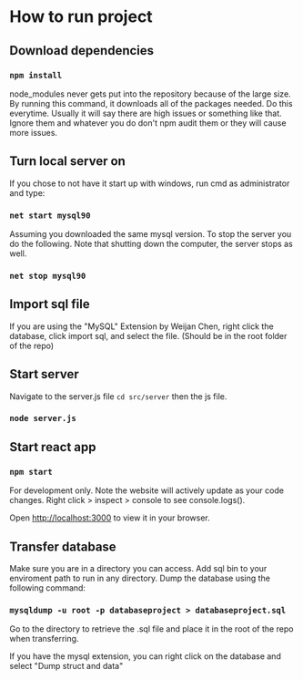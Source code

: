 # How to run project

## Download dependencies

### `npm install`

node_modules never gets put into the repository because of the large size. By running this command, it downloads all of the packages needed. Do this everytime. Usually it will say there are high issues or something like that. Ignore them and whatever you do don't npm audit them or they will cause more issues.

## Turn local server on

If you chose to not have it start up with windows, run cmd as administrator and type:

### `net start mysql90`

Assuming you downloaded the same mysql version. To stop the server you do the following. Note that shutting down the computer, the server stops as well.

### `net stop mysql90`

## Import sql file

 If you are using the "MySQL" Extension by Weijan Chen, right click the database, click import sql, and select the file. (Should be in the root folder of the repo)

## Start server

Navigate to the server.js file `cd src/server` then the js file.

### `node server.js`

## Start react app

### `npm start`

For development only. Note the website will actively update as your code changes. Right click > inspect > console to see console.logs().

Open [http://localhost:3000](http://localhost:3000) to view it in your browser.

## Transfer database

Make sure you are in a directory you can access. Add sql bin to your enviroment path to run in any directory. Dump the database using the following command:

### `mysqldump -u root -p databaseproject > databaseproject.sql`

Go to the directory to retrieve the .sql file and place it in the root of the repo when transferring.

If you have the mysql extension, you can right click on the database and select "Dump struct and data"
